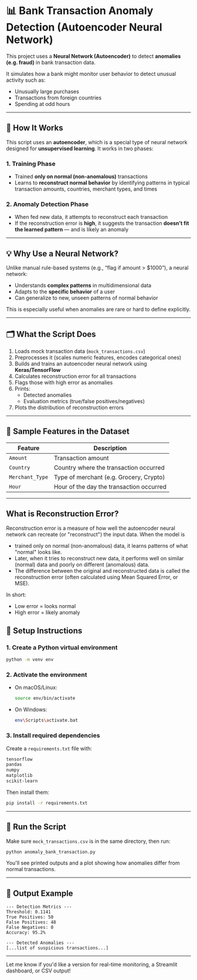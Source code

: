 # 📊 Bank Transaction Anomaly Detection (Autoencoder Neural Network)

This project uses a **Neural Network (Autoencoder)** to detect **anomalies (e.g. fraud)** in bank transaction data.

It simulates how a bank might monitor user behavior to detect unusual activity such as:

- Unusually large purchases
- Transactions from foreign countries
- Spending at odd hours

---

## 🧠 How It Works

This script uses an **autoencoder**, which is a special type of neural network designed for **unsupervised learning**. It works in two phases:

### 1. Training Phase

- Trained **only on normal (non-anomalous)** transactions
- Learns to **reconstruct normal behavior** by identifying patterns in typical transaction amounts, countries, merchant types, and times

### 2. Anomaly Detection Phase

- When fed new data, it attempts to reconstruct each transaction
- If the reconstruction error is **high**, it suggests the transaction **doesn’t fit the learned pattern** — and is likely an anomaly

---

## 💡 Why Use a Neural Network?

Unlike manual rule-based systems (e.g., “flag if amount > $1000”), a neural network:

- Understands **complex patterns** in multidimensional data
- Adapts to the **specific behavior** of a user
- Can generalize to new, unseen patterns of normal behavior

This is especially useful when anomalies are rare or hard to define explicitly.

---

## 🗂️ What the Script Does

1. Loads mock transaction data (`mock_transactions.csv`)
2. Preprocesses it (scales numeric features, encodes categorical ones)
3. Builds and trains an autoencoder neural network using **Keras/TensorFlow**
4. Calculates reconstruction error for all transactions
5. Flags those with high error as anomalies
6. Prints:
   - Detected anomalies
   - Evaluation metrics (true/false positives/negatives)
7. Plots the distribution of reconstruction errors

---

## 🧪 Sample Features in the Dataset

| Feature         | Description                              |
| --------------- | ---------------------------------------- |
| `Amount`        | Transaction amount                       |
| `Country`       | Country where the transaction occurred   |
| `Merchant_Type` | Type of merchant (e.g. Grocery, Crypto)  |
| `Hour`          | Hour of the day the transaction occurred |

---

## What is Reconstruction Error?

Reconstruction error is a measure of how well the autoencoder neural network can recreate (or "reconstruct") the input data.
When the model is

- trained only on normal (non-anomalous) data, it learns patterns of what "normal" looks like.
- Later, when it tries to reconstruct new data, it performs well on similar (normal) data and poorly on different (anomalous) data.
- The difference between the original and reconstructed data is called the reconstruction error (often calculated using Mean Squared Error, or MSE).

In short:

- Low error = looks normal
- High error = likely anomaly

## 🧰 Setup Instructions

### 1. Create a Python virtual environment

```bash
python -m venv env
```

### 2. Activate the environment

- On macOS/Linux:
  ```bash
  source env/bin/activate
  ```
- On Windows:
  ```bash
  env\Scripts\activate.bat
  ```

### 3. Install required dependencies

Create a `requirements.txt` file with:

```txt
tensorflow
pandas
numpy
matplotlib
scikit-learn
```

Then install them:

```bash
pip install -r requirements.txt
```

---

## 🚀 Run the Script

Make sure `mock_transactions.csv` is in the same directory, then run:

```bash
python anomaly_bank_transaction.py
```

You'll see printed outputs and a plot showing how anomalies differ from normal transactions.

---

## 📝 Output Example

```
--- Detection Metrics ---
Threshold: 0.1141
True Positives: 50
False Positives: 48
False Negatives: 0
Accuracy: 95.2%

--- Detected Anomalies ---
[...list of suspicious transactions...]
```

---

Let me know if you'd like a version for real-time monitoring, a Streamlit dashboard, or CSV output!
